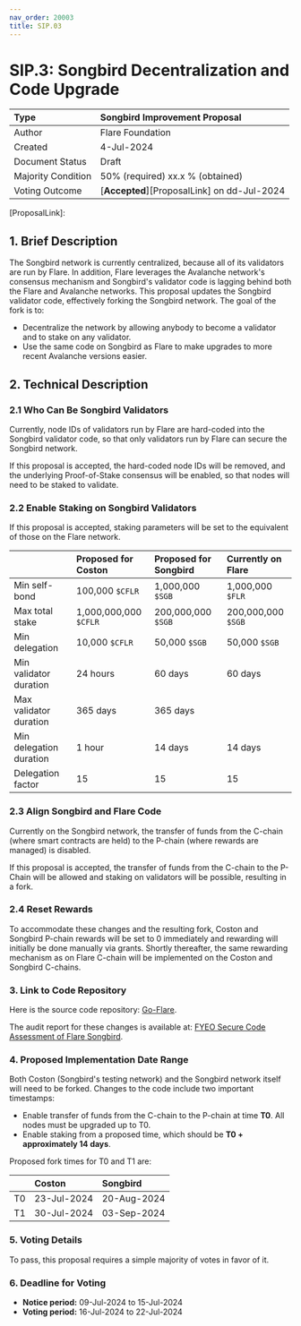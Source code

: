 ```yaml
---
nav_order: 20003
title: SIP.03
---
```


# SIP.3: Songbird Decentralization and Code Upgrade

| Type               | Songbird Improvement Proposal               |
| :----------------- | :------------------------------------------ |
| Author             | Flare Foundation                            |
| Created            | 4-Jul-2024                                  |
| Document Status    | Draft                                 |
| Majority Condition | 50% (required) xx.x % (obtained)            |
| Voting Outcome     | [**Accepted**][ProposalLink] on dd-Jul-2024 |

<!--Update Status to Final, Majority Condition obtained, Voting Outcome, and date.-->

[ProposalLink]:
<!--Add link-->

## 1. Brief Description

The Songbird network is currently centralized, because all of its validators are run by Flare.
In addition, Flare leverages the Avalanche network's consensus mechanism and Songbird's validator code is lagging behind both the Flare and Avalanche networks.
This proposal updates the Songbird validator code, effectively forking the Songbird network.
The goal of the fork is to:

* Decentralize the network by allowing anybody to become a validator and to stake on any validator.
* Use the same code on Songbird as Flare to make upgrades to more recent Avalanche versions easier.

## 2. Technical Description

### 2.1 Who Can Be Songbird Validators

Currently, node IDs of validators run by Flare are hard-coded into the Songbird validator code, so that only validators run by Flare can secure the Songbird network.

If this proposal is accepted, the hard-coded node IDs will be removed, and the underlying Proof-of-Stake consensus will be enabled, so that nodes will need to be staked to validate.

### 2.2 Enable Staking on Songbird Validators

If this proposal is accepted, staking parameters will be set to the equivalent of those on the Flare network.

|                         | Proposed for Coston   | Proposed for Songbird | Currently on Flare    |
| :---------------------- | :-------------------- | :-------------------- | :-------------------- |
| Min self-bond           | 100,000 `$CFLR`       | 1,000,000 `$SGB`      | 1,000,000 `$FLR`      |
| Max total stake         | 1,000,000,000 `$CFLR` | 200,000,000 `$SGB`    | 200,000,000 `$SGB`    |
| Min delegation          | 10,000 `$CFLR`        | 50,000 `$SGB`         | 50,000 `$SGB`         |
| Min validator duration  | 24 hours              | 60 days               | 60 days               |
| Max validator duration  | 365 days              | 365 days              |                       |
| Min delegation duration | 1 hour                | 14 days               | 14 days               |
| Delegation factor       | 15                    | 15                    | 15                    |

<!--Question: [FIP.05](https://proposals.flare.network/FIP/FIP_5.html) does not give a maximum validator duration. Do we have one for Flare? What is it? Is it also 365 days? I [asked Marko](https://flarenetworks.slack.com/archives/C02NURDPAQZ/p1720166986299229) July 5.-->

### 2.3 Align Songbird and Flare Code

Currently on the Songbird network, the transfer of funds from the C-chain (where smart contracts are held) to the P-chain (where rewards are managed) is disabled.

If this proposal is accepted, the transfer of funds from the C-chain to the P-Chain will be allowed and staking on validators will be possible, resulting in a fork.

### 2.4 Reset Rewards

To accommodate these changes and the resulting fork, Coston and Songbird P-chain rewards will be set to 0 immediately and rewarding will initially be done manually via grants.
Shortly thereafter, the same rewarding mechanism as on Flare C-chain will be implemented on the Coston and Songbird C-chains.

### 3. Link to Code Repository

Here is the source code repository: [Go-Flare](https://github.com/flare-foundation/go-flare/tree/songbird-support).

The audit report for these changes is available at: [FYEO Secure Code Assessment of Flare Songbird](https://x.com/goFYEO/status/1792599813743161479).

<!--Add this to our Security Audit page? (It's not there yet. Check with Luka.)-->

### 4. Proposed Implementation Date Range

Both Coston (Songbird's testing network) and the Songbird network itself will need to be forked.
Changes to the code include two important timestamps:

* Enable transfer of funds from the C-chain to the P-chain at time **T0**. All nodes must be upgraded up to T0.
* Enable staking from a proposed time, which should be **T0 + approximately 14 days**.

Proposed fork times for T0 and T1 are:

|        | Coston      | Songbird    |
| :----- | :---------- | :---------- |
| T0     | 23-Jul-2024 | 20-Aug-2024 |
| T1     | 30-Jul-2024 | 03-Sep-2024 |

<!--Check with Marko and update dates above and below when we publish: Monday EOD to publish?-->

### 5. Voting Details

To pass, this proposal requires a simple majority of votes in favor of it.

### 6. Deadline for Voting

* **Notice period:** 09-Jul-2024 to 15-Jul-2024
* **Voting period:** 16-Jul-2024 to 22-Jul-2024

<!--Update the repo index page. When do I do that? Right after we publish?-->

